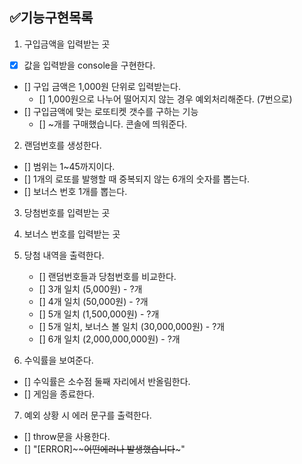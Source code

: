 ## ✅기능구현목록
1. 구입금액을 입력받는 곳
  - [x] 값을 입력받을 console을 구현한다. 
  - [] 구입 금액은 1,000원 단위로 입력받는다.
    - [] 1,000원으로 나누어 떨어지지 않는 경우 예외처리해준다. (7번으로)
  - [] 구입금액에 맞는 로또티켓 갯수를 구하는 기능
    - [] ~개를 구매했습니다. 콘솔에 띄워준다.

2. 랜덤번호를 생성한다.
  - [] 범위는 1~45까지이다.
  - [] 1개의 로또를 발행할 때 중복되지 않는 6개의 숫자를 뽑는다.
  - [] 보너스 번호 1개를 뽑는다.
  
3. 당첨번호를 입력받는 곳


4. 보너스 번호를 입력받는 곳

5. 당첨 내역을 출력한다.
   - [] 랜덤번호들과 당첨번호를 비교한다.
    - [] 3개 일치 (5,000원) - ?개
    - [] 4개 일치 (50,000원) - ?개
    - [] 5개 일치 (1,500,000원) - ?개
    - [] 5개 일치, 보너스 볼 일치 (30,000,000원) - ?개
    - [] 6개 일치 (2,000,000,000원) - ?개

6. 수익률을 보여준다.
  - [] 수익률은 소수점 둘째 자리에서 반올림한다.
  - [] 게임을 종료한다.

7. 예외 상황 시 에러 문구를 출력한다.
  - [] throw문을 사용한다.
  - [] "[ERROR]~~~~어떤에러나 발생했습니다~~~"

